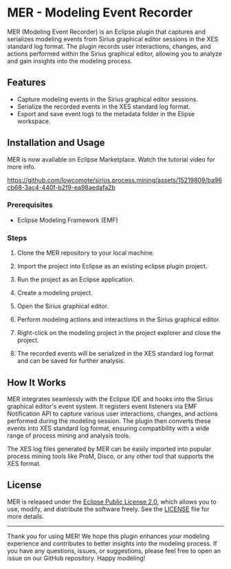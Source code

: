 # MER - Modeling Event Recorder

MER (Modeling Event Recorder) is an Eclipse plugin that captures and serializes modeling events from Sirius graphical editor sessions in the XES standard log format. The plugin records user interactions, changes, and actions performed within the Sirius graphical editor, allowing you to analyze and gain insights into the modeling process.

## Features

- Capture modeling events in the Sirius graphical editor sessions.
- Serialize the recorded events in the XES standard log format.
- Export and save event logs to the metadata folder in the Elipse workspace.

## Installation and Usage
MER is now available on Eclipse Marketplace. Watch the tutorial video for more info.



https://github.com/lowcomote/sirius.process.mining/assets/15219809/ba96cb68-3ac4-440f-b2f9-ea98aedafa2b



### Prerequisites

- Eclipse Modeling Framework (EMF)

### Steps

1. Clone the MER repository to your local machine.
   
2. Import the project into Eclipse as an existing eclipse plugin project.

3. Run the project as an Eclipse application.

4. Create a modeling project.

5. Open the Sirius graphical editor.

6. Perform modeling actions and interactions in the Sirius graphical editor.

8. Right-click on the modeling project in the project explorer and close the project.

9. The recorded events will be serialized in the XES standard log format and can be saved for further analysis.

## How It Works

MER integrates seamlessly with the Eclipse IDE and hooks into the Sirius graphical editor's event system. It registers event listeners via EMF Notification API to capture various user interactions, changes, and actions performed during the modeling session. The plugin then converts these events into XES standard log format, ensuring compatibility with a wide range of process mining and analysis tools.

The XES log files generated by MER can be easily imported into popular process mining tools like ProM, Disco, or any other tool that supports the XES format.

## License

MER is released under the [Eclipse Public License 2.0](LICENSE), which allows you to use, modify, and distribute the software freely. See the [LICENSE](LICENSE) file for more details.

---

Thank you for using MER! We hope this plugin enhances your modeling experience and contributes to better insights into the modeling process. If you have any questions, issues, or suggestions, please feel free to open an issue on our GitHub repository. Happy modeling!
